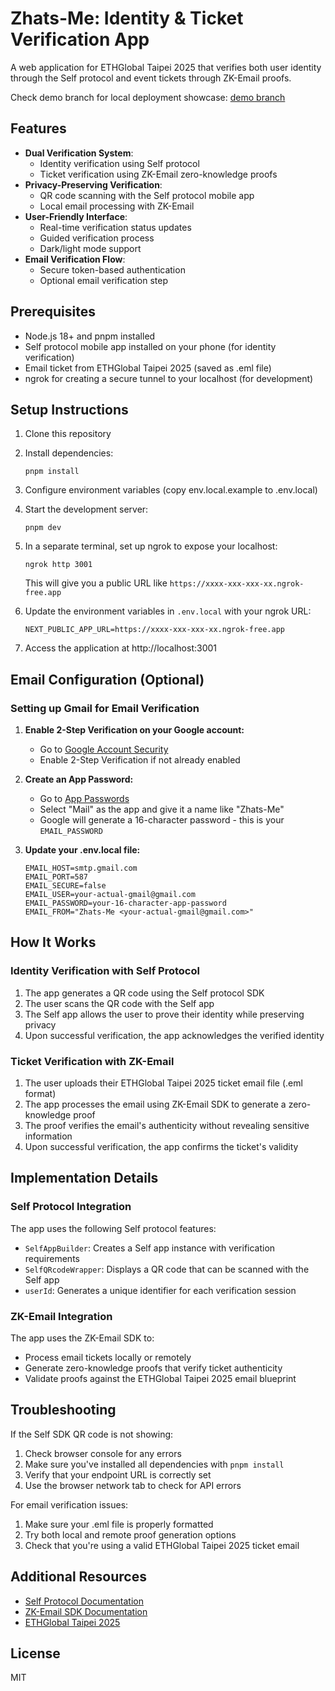 # Zhats-Me: Identity & Ticket Verification App

A web application for ETHGlobal Taipei 2025 that verifies both user identity through the Self protocol and event tickets through ZK-Email proofs.

Check demo branch for local deployment showcase: [demo branch](https://github.com/moven0831/Zhats-Me/tree/demo)

## Features

- **Dual Verification System**:
  - Identity verification using Self protocol
  - Ticket verification using ZK-Email zero-knowledge proofs
- **Privacy-Preserving Verification**:
  - QR code scanning with the Self protocol mobile app
  - Local email processing with ZK-Email
- **User-Friendly Interface**:
  - Real-time verification status updates
  - Guided verification process
  - Dark/light mode support
- **Email Verification Flow**:
  - Secure token-based authentication
  - Optional email verification step

## Prerequisites

- Node.js 18+ and pnpm installed
- Self protocol mobile app installed on your phone (for identity verification)
- Email ticket from ETHGlobal Taipei 2025 (saved as .eml file)
- ngrok for creating a secure tunnel to your localhost (for development)

## Setup Instructions

1. Clone this repository
2. Install dependencies:
   ```
   pnpm install
   ```
3. Configure environment variables (copy env.local.example to .env.local)
4. Start the development server:
   ```
   pnpm dev
   ```
5. In a separate terminal, set up ngrok to expose your localhost:
   ```
   ngrok http 3001
   ```
   This will give you a public URL like `https://xxxx-xxx-xxx-xx.ngrok-free.app`

6. Update the environment variables in `.env.local` with your ngrok URL:
   ```
   NEXT_PUBLIC_APP_URL=https://xxxx-xxx-xxx-xx.ngrok-free.app
   ```

7. Access the application at http://localhost:3001

## Email Configuration (Optional)

### Setting up Gmail for Email Verification

1. **Enable 2-Step Verification on your Google account:**
   - Go to [Google Account Security](https://myaccount.google.com/security)
   - Enable 2-Step Verification if not already enabled

2. **Create an App Password:**
   - Go to [App Passwords](https://myaccount.google.com/apppasswords)
   - Select "Mail" as the app and give it a name like "Zhats-Me"
   - Google will generate a 16-character password - this is your `EMAIL_PASSWORD`

3. **Update your .env.local file:**
   ```
   EMAIL_HOST=smtp.gmail.com
   EMAIL_PORT=587
   EMAIL_SECURE=false
   EMAIL_USER=your-actual-gmail@gmail.com
   EMAIL_PASSWORD=your-16-character-app-password
   EMAIL_FROM="Zhats-Me <your-actual-gmail@gmail.com>"
   ```

## How It Works

### Identity Verification with Self Protocol
1. The app generates a QR code using the Self protocol SDK
2. The user scans the QR code with the Self app
3. The Self app allows the user to prove their identity while preserving privacy
4. Upon successful verification, the app acknowledges the verified identity

### Ticket Verification with ZK-Email
1. The user uploads their ETHGlobal Taipei 2025 ticket email file (.eml format)
2. The app processes the email using ZK-Email SDK to generate a zero-knowledge proof
3. The proof verifies the email's authenticity without revealing sensitive information
4. Upon successful verification, the app confirms the ticket's validity

## Implementation Details

### Self Protocol Integration
The app uses the following Self protocol features:
- `SelfAppBuilder`: Creates a Self app instance with verification requirements
- `SelfQRcodeWrapper`: Displays a QR code that can be scanned with the Self app
- `userId`: Generates a unique identifier for each verification session

### ZK-Email Integration
The app uses the ZK-Email SDK to:
- Process email tickets locally or remotely
- Generate zero-knowledge proofs that verify ticket authenticity
- Validate proofs against the ETHGlobal Taipei 2025 email blueprint

## Troubleshooting

If the Self SDK QR code is not showing:
1. Check browser console for any errors
2. Make sure you've installed all dependencies with `pnpm install`
3. Verify that your endpoint URL is correctly set
4. Use the browser network tab to check for API errors

For email verification issues:
1. Make sure your .eml file is properly formatted
2. Try both local and remote proof generation options
3. Check that you're using a valid ETHGlobal Taipei 2025 ticket email

## Additional Resources

- [Self Protocol Documentation](https://docs.self.xyz/)
- [ZK-Email SDK Documentation](https://zkemail.dev/)
- [ETHGlobal Taipei 2025](https://ethglobal.com/)

## License

MIT
